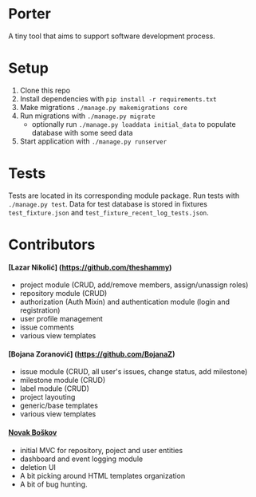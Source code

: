 # Porter
A tiny tool that aims to support software development process.

# Setup
1. Clone this repo
2. Install dependencies with ```pip install -r requirements.txt```
3. Make migrations ```./manage.py makemigrations core```
4. Run migrations with ```./manage.py migrate```
   - optionally run ```./manage.py loaddata initial_data``` to populate database with some seed data
5. Start application with ```./manage.py runserver```

# Tests
Tests are located in its corresponding module package. Run tests with ```./manage.py test```.
Data for test database is stored in fixtures `test_fixture.json` and `test_fixture_recent_log_tests.json`.

# Contributors

#### [Lazar Nikolić] (https://github.com/theshammy)
- project module (CRUD, add/remove members, assign/unassign roles)
- repository module (CRUD)
- authorization (Auth Mixin) and authentication module (login and registration)
- user profile management
- issue comments
- various view templates

#### [Bojana Zoranović] (https://github.com/BojanaZ)
- issue module (CRUD, all user's issues, change status, add milestone)
- milestone module (CRUD)
- label module (CRUD)
- project layouting
- generic/base templates
- various view templates

#### [Novak Boškov](https://github.com/novakboskov)
- initial MVC for repository, poject and user entities
- dashboard and event logging module
- deletion UI
- A bit picking around HTML templates organization
- A bit of bug hunting.
